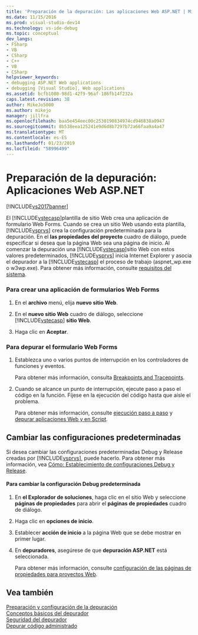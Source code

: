 ```yaml
---
title: 'Preparación de la depuración: Las aplicaciones Web ASP.NET | Microsoft Docs'
ms.date: 11/15/2016
ms.prod: visual-studio-dev14
ms.technology: vs-ide-debug
ms.topic: conceptual
dev_langs:
- FSharp
- VB
- CSharp
- C++
- VB
- CSharp
helpviewer_keywords:
- debugging ASP.NET Web applications
- debugging [Visual Studio], Web applications
ms.assetid: bcfb1080-98d1-42f9-96af-186fb14f232a
caps.latest.revision: 38
author: MikeJo5000
ms.author: mikejo
manager: jillfra
ms.openlocfilehash: baa5e454eec00c2530190834974cd946838a0947
ms.sourcegitcommit: 8b538eea125241e9d6d8b7297b72a66faa9a4a47
ms.translationtype: MT
ms.contentlocale: es-ES
ms.lasthandoff: 01/23/2019
ms.locfileid: "58996499"
---
```

# <a name="debugging-preparation-aspnet-web-applications"></a>Preparación de la depuración: Aplicaciones Web ASP.NET
[!INCLUDE[vs2017banner](../includes/vs2017banner.md)]

El [!INCLUDE[vstecasp](../includes/vstecasp-md.md)]plantilla de sitio Web crea una aplicación de formulario Web Forms. Cuando se crea un sitio Web usando esta plantilla, [!INCLUDE[vsprvs](../includes/vsprvs-md.md)] crea la configuración predeterminada para la depuración. En el **las propiedades del proyecto** cuadro de diálogo, puede especificar si desea que la página Web sea una página de inicio. Al comenzar la depuración una [!INCLUDE[vstecasp](../includes/vstecasp-md.md)]sitio Web con estos valores predeterminados, [!INCLUDE[vsprvs](../includes/vsprvs-md.md)] inicia Internet Explorer y asocia el depurador a la [!INCLUDE[vstecasp](../includes/vstecasp-md.md)] el proceso de trabajo (aspnet_wp.exe o w3wp.exe). Para obtener más información, consulte [requisitos del sistema](../debugger/aspnet-debugging-system-requirements.md).  
  
### <a name="to-create-a-web-forms-application"></a>Para crear una aplicación de formularios Web Forms  
  
1.  En el **archivo** menú, elija **nuevo sitio Web**.  
  
2.  En el **nuevo sitio Web** cuadro de diálogo, seleccione [!INCLUDE[vstecasp](../includes/vstecasp-md.md)] **sitio Web**.  
  
3.  Haga clic en **Aceptar**.  
  
### <a name="to-debug-your-web-form"></a>Para depurar el formulario Web Forms  
  
1.  Establezca uno o varios puntos de interrupción en los controladores de funciones y eventos.  
  
     Para obtener más información, consulta [Breakpoints and Tracepoints](http://msdn.microsoft.com/fe4eedc1-71aa-4928-962f-0912c334d583).  
  
2.  Cuando se alcance un punto de interrupción, ejecute paso a paso el código en la función. Fíjese en la ejecución del código hasta que aísle el problema.  
  
     Para obtener más información, consulte [ejecución paso a paso](http://msdn.microsoft.com/8791dac9-64d1-4bb9-b59e-8d59af1833f9) y [depurar aplicaciones Web y en Script](../debugger/debugging-web-applications-and-script.md).  
  
## <a name="changing-default-configurations"></a>Cambiar las configuraciones predeterminadas  
 Si desea cambiar las configuraciones predeterminadas Debug y Release creadas por [!INCLUDE[vsprvs](../includes/vsprvs-md.md)], puede hacerlo. Para obtener más información, vea [Cómo: Establecimiento de configuraciones Debug y Release](../debugger/how-to-set-debug-and-release-configurations.md).  
  
#### <a name="to-change-the-default-debug-configuration"></a>Para cambiar la configuración Debug predeterminada  
  
1.  En **el Explorador de soluciones**, haga clic en el sitio Web y seleccione **páginas de propiedades** para abrir el **páginas de propiedades** cuadro de diálogo.  
  
2.  Haga clic en **opciones de inicio**.  
  
3.  Establecer **acción de inicio** a la página Web que se debe mostrar en primer lugar.  
  
4.  En **depuradores**, asegúrese de que **depuración ASP.NET** está seleccionada.  
  
     Para obtener más información, consulte [configuración de las páginas de propiedades para proyectos Web](../debugger/property-pages-settings-for-web-projects.md).  
  
## <a name="see-also"></a>Vea también  
 [Preparación y configuración de la depuración](../debugger/debugger-settings-and-preparation.md)   
 [Conceptos básicos del depurador](../debugger/debugger-basics.md)   
 [Seguridad del depurador](../debugger/debugger-security.md)   
 [Depurar código administrado](../debugger/debugging-managed-code.md)
